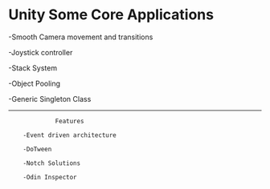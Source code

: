 # Unity Some Core Applications
-Smooth Camera movement and transitions

-Joystick controller

-Stack System

-Object Pooling

-Generic Singleton Class

-----------------------------------------------------------------------------------------------------------------
                 Features

        -Event driven architecture

        -DoTween

        -Notch Solutions

        -Odin Inspector

